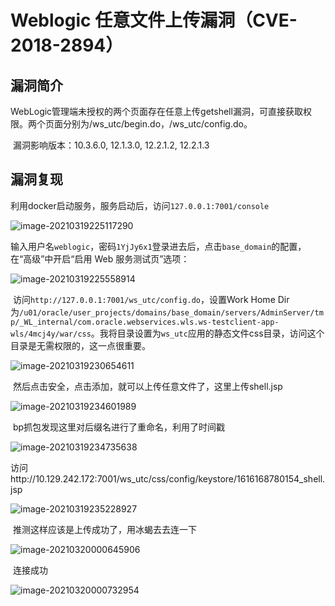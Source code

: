 # Weblogic 任意文件上传漏洞（CVE-2018-2894）

## 漏洞简介

​	WebLogic管理端未授权的两个页面存在任意上传getshell漏洞，可直接获取权限。两个页面分别为/ws_utc/begin.do，/ws_utc/config.do。

​	漏洞影响版本：10.3.6.0, 12.1.3.0, 12.2.1.2, 12.2.1.3

## 漏洞复现

​	利用docker启动服务，服务启动后，访问`127.0.0.1:7001/console`

![image-20210319225117290](https://gitee.com/yecp/picgo/raw/master/20210319225124.png)

​	输入用户名`weblogic`，密码`1YjJy6x1`登录进去后，点击`base_domain`的配置，在“高级”中开启“启用 Web 服务测试页”选项：

![image-20210319225558914](https://gitee.com/yecp/picgo/raw/master/20210319225559.png)

​	访问`http://127.0.0.1:7001/ws_utc/config.do`，设置Work Home Dir为`/u01/oracle/user_projects/domains/base_domain/servers/AdminServer/tmp/_WL_internal/com.oracle.webservices.wls.ws-testclient-app-wls/4mcj4y/war/css`。我将目录设置为`ws_utc`应用的静态文件css目录，访问这个目录是无需权限的，这一点很重要。

![image-20210319230654611](https://gitee.com/yecp/picgo/raw/master/20210319230654.png)

​	然后点击安全，点击添加，就可以上传任意文件了，这里上传shell.jsp

![image-20210319234601989](https://gitee.com/yecp/picgo/raw/master/20210319234602.png)

​	bp抓包发现这里对后缀名进行了重命名，利用了时间戳

![image-20210319234735638](https://gitee.com/yecp/picgo/raw/master/20210319234735.png)

​		访问http://10.129.242.172:7001/ws_utc/css/config/keystore/1616168780154_shell.jsp

![image-20210319235228927](https://gitee.com/yecp/picgo/raw/master/20210319235229.png)

​	推测这样应该是上传成功了，用冰蝎去去连一下

![image-20210320000645906](https://gitee.com/yecp/picgo/raw/master/20210320000646.png)

​	连接成功

![image-20210320000732954](https://gitee.com/yecp/picgo/raw/master/20210320000733.png)